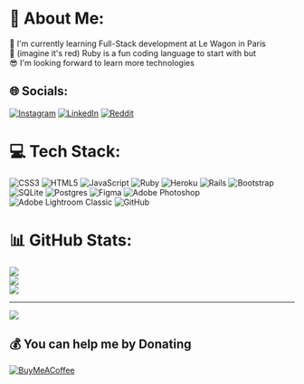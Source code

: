 # 💫 About Me:
🚒 I'm currently learning Full-Stack development at Le Wagon in Paris<br>💎 (imagine it's red) Ruby is a fun coding language to start with but <br>😎 I'm looking forward to learn more technologies


## 🌐 Socials:
[![Instagram](https://img.shields.io/badge/Instagram-%23E4405F.svg?logo=Instagram&logoColor=white)](https://instagram.com/cmoiadib) [![LinkedIn](https://img.shields.io/badge/LinkedIn-%230077B5.svg?logo=linkedin&logoColor=white)](https://linkedin.com/in/parwezamini) [![Reddit](https://img.shields.io/badge/Reddit-%23FF4500.svg?logo=Reddit&logoColor=white)](https://reddit.com/user/cmoiadib) 

# 💻 Tech Stack:
![CSS3](https://img.shields.io/badge/css3-%231572B6.svg?style=for-the-badge&logo=css3&logoColor=white) ![HTML5](https://img.shields.io/badge/html5-%23E34F26.svg?style=for-the-badge&logo=html5&logoColor=white) ![JavaScript](https://img.shields.io/badge/javascript-%23323330.svg?style=for-the-badge&logo=javascript&logoColor=%23F7DF1E) ![Ruby](https://img.shields.io/badge/ruby-%23CC342D.svg?style=for-the-badge&logo=ruby&logoColor=white) ![Heroku](https://img.shields.io/badge/heroku-%23430098.svg?style=for-the-badge&logo=heroku&logoColor=white) ![Rails](https://img.shields.io/badge/rails-%23CC0000.svg?style=for-the-badge&logo=ruby-on-rails&logoColor=white) ![Bootstrap](https://img.shields.io/badge/bootstrap-%238511FA.svg?style=for-the-badge&logo=bootstrap&logoColor=white) ![SQLite](https://img.shields.io/badge/sqlite-%2307405e.svg?style=for-the-badge&logo=sqlite&logoColor=white) ![Postgres](https://img.shields.io/badge/postgres-%23316192.svg?style=for-the-badge&logo=postgresql&logoColor=white) ![Figma](https://img.shields.io/badge/figma-%23F24E1E.svg?style=for-the-badge&logo=figma&logoColor=white) ![Adobe Photoshop](https://img.shields.io/badge/adobe%20photoshop-%2331A8FF.svg?style=for-the-badge&logo=adobe%20photoshop&logoColor=white) ![Adobe Lightroom Classic](https://img.shields.io/badge/Adobe%20Lightroom%20Classic-31A8FF.svg?style=for-the-badge&logo=Adobe%20Lightroom%20Classic&logoColor=white) ![GitHub](https://img.shields.io/badge/github-%23121011.svg?style=for-the-badge&logo=github&logoColor=white)
# 📊 GitHub Stats:
![](https://github-readme-stats.vercel.app/api?username=cmoiadib&theme=default&hide_border=false&include_all_commits=true&count_private=true)<br/>
![](https://github-readme-streak-stats.herokuapp.com/?user=cmoiadib&theme=default&hide_border=false)<br/>
![](https://github-readme-stats.vercel.app/api/top-langs/?username=cmoiadib&theme=default&hide_border=false&include_all_commits=true&count_private=true&layout=compact)

---
[![](https://visitcount.itsvg.in/api?id=cmoiadib&icon=1&color=4)](https://visitcount.itsvg.in)

  ## 💰 You can help me by Donating
  [![BuyMeACoffee](https://img.shields.io/badge/Buy%20Me%20a%20Coffee-ffdd00?style=for-the-badge&logo=buy-me-a-coffee&logoColor=black)](https://buymeacoffee.com/cmoiadib) 

  
<!-- Proudly created with GPRM ( https://gprm.itsvg.in ) -->
